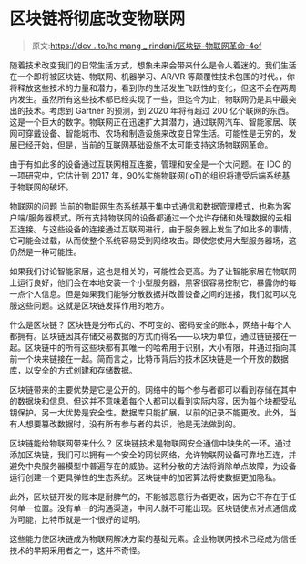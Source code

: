 # 区块链将彻底改变物联网

> 原文:[https://dev . to/he mang _ rindani/区块链-物联网革命-4of](https://dev.to/hemang_rindani/blockchain-to-revolutionize-internet-of-things-4of)

随着技术改变我们的日常生活方式，想象未来会带来什么是令人着迷的。我们生活在一个即将被区块链、物联网、机器学习、AR/VR 等颠覆性技术包围的时代。，你将释放这些技术的力量和潜力，看到你的生活发生飞跃性的变化，但这不会在两周内发生。虽然所有这些技术都已经实现了一些，但迄今为止，物联网仍是其中最突出的技术。考虑到 Gartner 的预测，到 2020 年将有超过 200 亿个联网的东西。这是一个巨大的数字。物联网正在迅速扩大其潜力，通过联网汽车、智能家居、联网可穿戴设备、智能城市、农场和制造设施来改变日常生活。可能性是无穷的，发展已经开始，但是，当前的互联网基础设施不太可能支持这场物联网革命。

由于有如此多的设备通过互联网相互连接，管理和安全是一个大问题。在 IDC 的一项研究中，它估计到 2017 年，90%实施物联网(IoT)的组织将遭受后端系统基于物联网的破坏。

物联网的问题
当前的物联网生态系统基于集中式通信和数据管理模式，也称为客户端/服务器模式。所有支持物联网的设备都通过一个允许存储和处理数据的云相互连接。与这些设备的连接通过互联网进行，由于服务器上发生了如此多的事情，它可能会过载，从而使整个系统容易受到网络攻击。即使您使用大型服务器场，这仍然是一种可能性。

如果我们讨论智能家居，这也是相关的，可能性会更高。为了让智能家居在物联网上运行良好，他们会在本地安装一个小型服务器，黑客很容易控制它，暴露你的每一点个人信息。但是如果我们能够分散数据并改善设备之间的连接，我们就可以克服这些问题。这就是区块链发挥作用的地方。

什么是区块链？
区块链是分布式的、不可变的、密码安全的账本，网络中每个人都拥有。区块链因其存储交易数据的方式而得名——以块为单位，通过链链接在一起。区块链中的所有这些块都有其唯一的哈希用于识别，大小有限，并通过指向其前一个块来链接在一起。简而言之，比特币背后的技术区块链是一个开放的数据库，以安全的方式创建和存储数据。

区块链带来的主要优势是它是公开的。网络中的每个参与者都可以看到存储在其中的数据块和信息。但这并不意味着每个人都可以看到实际内容，因为每个块都受私钥保护。另一大优势是安全性。数据库只能扩展，以前的记录不能更改。此外，当有人想要篡改数据时，没有所有参与者的共识，他是无法做到的。

区块链能给物联网带来什么？
区块链技术是物联网安全通信中缺失的一环。通过添加区块链，我们可以拥有一个安全的网状网络，允许物联网设备可靠地互连，并避免中央服务器模型中普遍存在的威胁。这种分散的方法将消除单点故障，为设备运行创建一个更具弹性的生态系统。区块链中的加密算法将使数据更加隐私。

此外，区块链开发的账本是耐脾气的，不能被恶意行为者更改，因为它不存在于任何单一位置。没有单一的沟通渠道，中间人就不可能出现。区块链使点对点通信成为可能，比特币就是一个很好的证明。

这些能力使区块链成为物联网解决方案的基础元素。企业物联网技术已经成为信任技术的早期采用者之一，这并不奇怪。
